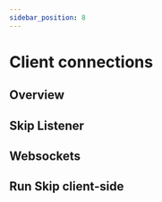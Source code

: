 ```yaml
---
sidebar_position: 8
---
```


# Client connections

## Overview

## Skip Listener

## Websockets

## Run Skip client-side
